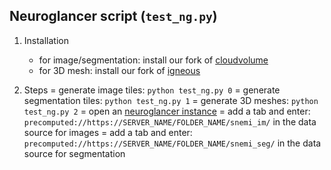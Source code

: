 Neuroglancer script (`test_ng.py`)
---
1. Installation
    - for image/segmentation: install our fork of [cloudvolume](https://github.com/donglaiw/cloud-volume)
    - for 3D mesh: install our fork of [igneous](https://github.com/donglaiw/igneous)

2. Steps
    = generate image tiles: `python test_ng.py 0`
    = generate segmentation tiles: `python test_ng.py 1`
    = generate 3D meshes: `python test_ng.py 2`
    = open an [neuroglancer instance](https://neuroglancer-demo.appspot.com/)
    = add a tab and enter: `precomputed://https://SERVER_NAME/FOLDER_NAME/snemi_im/` in the data source for images
    = add a tab and enter: `precomputed://https://SERVER_NAME/FOLDER_NAME/snemi_seg/` in the data source for segmentation

